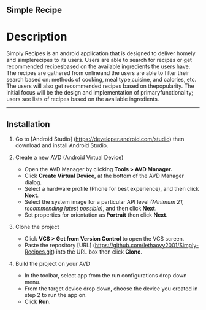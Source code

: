 ## Simple Recipe

# Description

Simply Recipes is an android application that is designed to deliver homely and simplerecipes to its users. Users are able to search for recipes or get recommended recipesbased on the available ingredients the users have. The recipes are gathered from onlineand the users are able to filter their search based on: methods of cooking, meal type,cuisine, and calories, etc. The users will also get recommended recipes based on thepopularity. The initial focus will be the design and implementation of primaryfunctionality; users see lists of recipes based on the available ingredients.

---

## Installation 

1. Go to [Android Studio] (https://developer.android.com/studio) then download and install Android Studio.

2. Create a new AVD (Android Virtual Device)
	- Open the AVD Manager by clicking **Tools > AVD Manager.**
	- Click **Create Virtual Device**, at the bottom of the AVD Manager dialog.
	- Select a hardware profile (Phone for best experience), and then click **Next**.
	- Select the system image for a particular API level *(Minimum 21, recommending latest possible)*, and then click **Next**.
	- Set properties for orientation as **Portrait** then click **Next**.

3. Clone the project
	- Click **VCS > Get from Version Control** to open the VCS screen.
	- Paste the repository [URL] (https://github.com/lethaovy2001/Simply-Recipes.git) into the URL box then click **Clone**.

4. Build the project on your AVD
	- In the toolbar, select app from the run configurations drop down menu.
	- From the target device drop down, choose the device you created in step 2 to run the app on.
	- Click **Run**.





